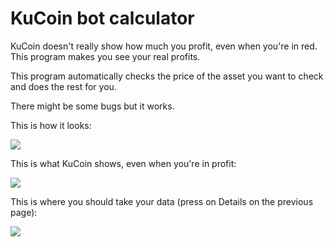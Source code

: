 # KuCoin bot calculator
KuCoin doesn't really show how much you profit, even when you're in red. This program makes you see your real profits.

This program automatically checks the price of the asset you want to check and does the rest for you.

There might be some bugs but it works.


This is how it looks:

![](https://i.imgur.com/v3iEIvt.png)

This is what KuCoin shows, even when you're in profit:

![](https://i.imgur.com/B1h03H5.png)

This is where you should take your data (press on Details on the previous page):

![](https://i.imgur.com/91v5jIS.png)
